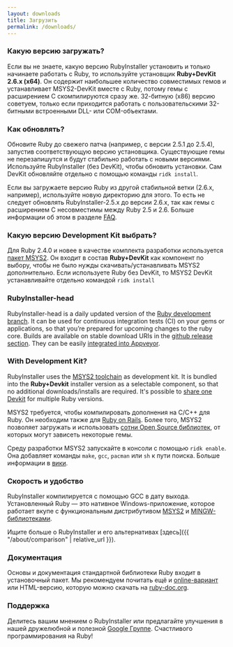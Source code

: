 ```yaml
---
layout: downloads
title: Загрузить
permalink: /downloads/
---
```

### Какую версию загружать?

Если вы не знаете, какую версию RubyInstaller установить и только начинаете работать с Ruby, то используйте
установщик <b>Ruby+DevKit 2.6.x (x64)</b>. Он содержит наибольшее количество совместимых гемов и устанавливает
MSYS2-DevKit вместе с Ruby, потому гемы с расширением C скомпилируются сразу же. 32-битную (x86) версию советуем,
только если приходится работать с пользовательскими 32-битными встроенными DLL- или COM-объектами.

### Как обновлять?

Обновите Ruby до свежего патча (например, с версии 2.5.1 до 2.5.4), запустив соответствующую версию установщика.
Существующие гемы не перезапишутся и будут стабильно работать с новыми версиями. Используйте RubyInstaller
(без DevKit), чтобы обновить установки. Сам DevKit обновляйте отдельно с помощью команды `ridk install`.

Если вы загружаете версию Ruby из другой стабильной ветки (2.6.x, например), используйте новую директорию для этого.
То есть не следует обновлять RubyInstaller-2.5.x до версии 2.6.x, так как гемы с расширением C несовместимы между
Ruby 2.5 и 2.6. Больше информации об этом в разделе [FAQ](https://github.com/oneclick/rubyinstaller2/wiki/FAQ#user-content-update-install).

### Какую версию Development Kit выбрать?

Для Ruby 2.4.0 и новее в качестве комплекта разработки используется [пакет MSYS2](http://www.msys2.org). Он входит в
состав <b>Ruby+DevKit</b> как компонент по выбору, чтобы не было нужды скачивать/устанавливать MSYS2 дополнительно.
Если используете Ruby без DevKit, то MSYS2 DevKit устанавливайте отдельно командой `ridk install`

### RubyInstaller-head

RubyInstaller-head is a daily updated version of the [Ruby development branch](https://github.com/ruby/ruby/).
It can be used for continuous integration tests (CI) on your gems or applications, so that you’re prepared for upcoming changes to the ruby core.
Builds are available on stable download URIs in the [github release section](https://github.com/oneclick/rubyinstaller2/releases/tag/rubyinstaller-head).
They can be easily [integrated into Appveyor](https://github.com/oneclick/rubyinstaller2/wiki/For-gem-developers#user-content-appveyor).

### With Development Kit?

RubyInstaller uses the [MSYS2 toolchain](http://www.msys2.org) as development kit.
It is bundled into the <b>Ruby+Devkit</b> installer version as a selectable component, so that no additional downloads/installs are required.
It's possible to [share one Devkit](https://github.com/oneclick/rubyinstaller2/wiki/FAQ#user-content-shared-devkit) for multiple Ruby versions.

MSYS2 требуется, чтобы компилировать дополнения на C/C++ для Ruby. Он необходим также для [Ruby on Rails](http://rubyonrails.org/). 
Более того, MSYS2 позволяет загружать и использовать [сотни Open Source библиотек](https://github.com/Alexpux/MINGW-packages), 
от которых могут зависеть некоторые гемы.

Среду разработки MSYS2 запускайте в консоли с помощью `ridk enable`. Она добавляет команды `make`, `gcc`, `pacman` 
или `sh` к пути поиска. Больше информации в [вики](https://github.com/oneclick/rubyinstaller2/wiki/The-ridk-tool).

### Скорость и  удобство

RubyInstaller компилируется с помощью GCC в дату выхода. Установленный Ruby — это нативное Windows-приложение,
которое работает вкупе с функциональным дистрибутивом [MSYS2](http://www.msys2.org) и
[MINGW-библиотеками](https://github.com/Alexpux/MINGW-packages).

Ищите больше о RubyInstaller и его альтернативах [здесь]({{ "/about/comparison" | relative_url }}).

### Документация

Основы и документация стандартной библиотеки Ruby входит в установочный пакет. Мы рекомендуем почитать ещё и
[online-вариант](https://ruby-doc.org/) или HTML-версию, которую можно скачать на [ruby-doc.org](https://ruby-doc.org/downloads/).

### Поддержка

Делитесь вашим мнением о RubyInstaller или предлагайте улучшения в нашей дружелюбной и полезной 
[Google Группе](http://groups.google.com/group/rubyinstaller). Счастливого программирования на Ruby!
